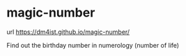 # magic-number

url <a href="https://dm4ist.github.io/magic-number/">https://dm4ist.github.io/magic-number/</a>

Find out the birthday number in numerology (number of life)
